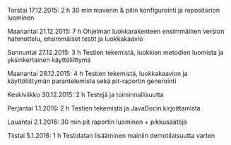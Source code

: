 Torstai 17.12.2015:
2 h 30 min mavenin & pitin konfigurointi ja repositorion luominen

Maanantai 21.12.2015:
7 h Ohjelman luokkarakenteen ensimmäinen version hahmottelu, ensimmäiset testit ja luokkakaavio

Sunnuntai 27.12.2015:
3 h Testien tekemistä, luokkien metodien luomista ja yksinkertainen käyttöliittymä

Maanantai 28.12.2015:
4 h Testien tekemistä, luokkakaavion ja käyttöliittymän parantelemista sekä pit-raportin generointi

Keskiviikko 30.12.2015:
2 h Testejä ja toiminnallisuutta

Perjantai 1.1.2016:
2 h Testien tekemistä ja JavaDocin kirjoittamista

Lauantai 2.1.2016:
30 min pit raportin luominen + pikkusäätöjä

Tiistai 5.1.2016:
1 h Testidatan lisääminen mainiin demotilaisuutta varten
